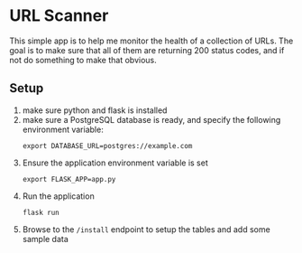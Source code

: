 # URL Scanner
This simple app is to help me monitor the health of a collection of URLs. The goal is to make sure that all of them are returning 200 status codes, and if not do something to make that obvious. 

## Setup
1. make sure python and flask is installed
1. make sure a PostgreSQL database is ready, and specify the following environment variable: 
    ```
    export DATABASE_URL=postgres://example.com
    ```
1. Ensure the application environment variable is set
    ```
    export FLASK_APP=app.py
    ```
1. Run the application
    ```
    flask run
    ```
1. Browse to the `/install` endpoint to setup the tables and add some sample data